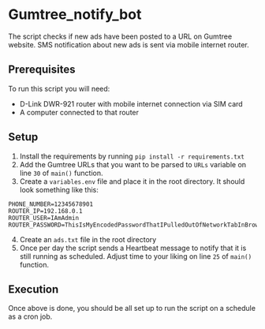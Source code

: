 # Gumtree_notify_bot

The script checks if new ads have been posted to a URL on Gumtree website. SMS notification about new ads is sent via mobile internet router.

## Prerequisites

To run this script you will need:
* D-Link DWR-921 router with mobile internet connection via SIM card
* A computer connected to that router

## Setup

1. Install the requirements by running `pip install -r requirements.txt`
2. Add the Gumtree URLs that you want to be parsed to `URLs` variable on line `30` of `main()` function.
3. Create a `variables.env` file and place it in the root directory. It should look something like this:

```
PHONE_NUMBER=12345678901
ROUTER_IP=192.168.0.1
ROUTER_USER=IAmAdmin
ROUTER_PASSWORD=ThisIsMyEncodedPasswordThatIPulledOutOfNetworkTabInBrowserInspectWindow
```

4. Create an `ads.txt` file in the root directory
5. Once per day the script sends a Heartbeat message to notify that it is still running as scheduled. Adjust time to your liking on line `25` of `main()` function.

## Execution

Once above is done, you should be all set up to run the script on a schedule as a cron job.